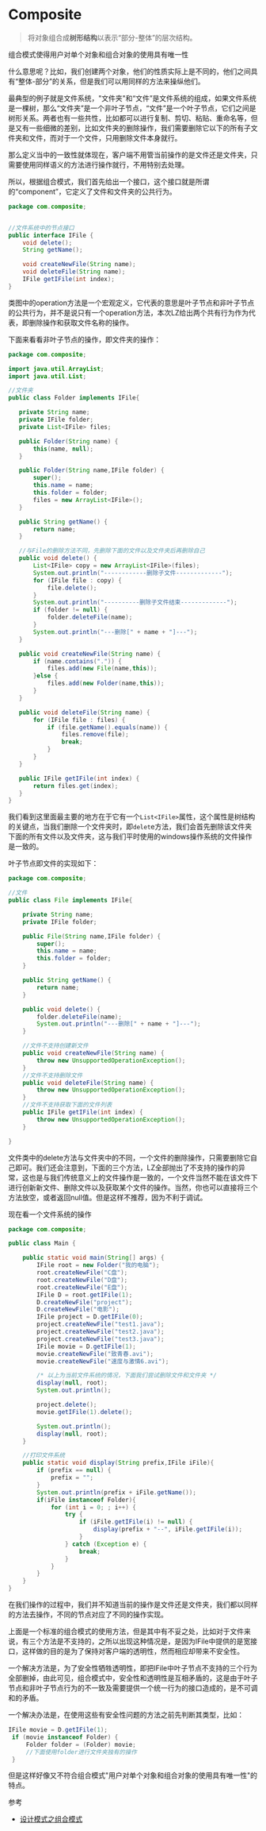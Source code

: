# Composite

> 将对象组合成**树形结构**以表示“部分-整体”的层次结构。

组合模式使得用户对单个对象和组合对象的使用具有唯一性

什么意思呢？比如，我们创建两个对象，他们的性质实际上是不同的，他们之间具有“整体-部分”的关系，但是我们可以用同样的方法来操纵他们。

最典型的例子就是文件系统，"文件夹"和“文件”是文件系统的组成，如果文件系统是一棵树，那么“文件夹”是一个非叶子节点，“文件”是一个叶子节点，它们之间是树形关系。两者也有一些共性，比如都可以进行复制、剪切、粘贴、重命名等，但是又有一些细微的差别，比如文件夹的删除操作，我们需要删除它以下的所有子文件夹和文件，而对于一个文件，只用删除文件本身就行。

那么定义当中的一致性就体现在，客户端不用管当前操作的是文件还是文件夹，只需要使用同样语义的方法进行操作就行，不用特别去处理。


所以，根据组合模式，我们首先给出一个接口，这个接口就是所谓的“component”，它定义了文件和文件夹的公共行为。
```Java
package com.composite;


//文件系统中的节点接口
public interface IFile {
    void delete();
    String getName();

    void createNewFile(String name);
    void deleteFile(String name);
    IFile getIFile(int index);
}
```

 类图中的operation方法是一个宏观定义，它代表的意思是叶子节点和非叶子节点的公共行为，并不是说只有一个operation方法，本次LZ给出两个共有行为作为代表，即删除操作和获取文件名称的操作。

 下面来看看非叶子节点的操作，即文件夹的操作：
 ```Java
 package com.composite;

import java.util.ArrayList;
import java.util.List;

//文件夹
public class Folder implements IFile{

    private String name;
    private IFile folder;
    private List<IFile> files;

    public Folder(String name) {
        this(name, null);
    }

    public Folder(String name,IFile folder) {
        super();
        this.name = name;
        this.folder = folder;
        files = new ArrayList<IFile>();
    }

    public String getName() {
        return name;
    }

    //与File的删除方法不同，先删除下面的文件以及文件夹后再删除自己
    public void delete() {
        List<IFile> copy = new ArrayList<IFile>(files);
        System.out.println("------------删除子文件-------------");
        for (IFile file : copy) {
            file.delete();
        }
        System.out.println("----------删除子文件结束-------------");
        if (folder != null) {
            folder.deleteFile(name);
        }
        System.out.println("---删除[" + name + "]---");
    }

    public void createNewFile(String name) {
        if (name.contains(".")) {
            files.add(new File(name,this));
        }else {
            files.add(new Folder(name,this));
        }
    }

    public void deleteFile(String name) {
        for (IFile file : files) {
            if (file.getName().equals(name)) {
                files.remove(file);
                break;
            }
        }
    }

    public IFile getIFile(int index) {
        return files.get(index);
    }
}
 ```

我们看到这里面最主要的地方在于它有一个`List<IFile>`属性，这个属性是树结构的关键点，当我们删除一个文件夹时，即`delet`e方法，我们会首先删除该文件夹下面的所有文件以及文件夹，这与我们平时使用的windows操作系统的文件操作是一致的。

叶子节点即文件的实现如下：
```Java
package com.composite;

//文件
public class File implements IFile{

    private String name;
    private IFile folder;

    public File(String name,IFile folder) {
        super();
        this.name = name;
        this.folder = folder;
    }

    public String getName() {
        return name;
    }

    public void delete() {
        folder.deleteFile(name);
        System.out.println("---删除[" + name + "]---");
    }

    //文件不支持创建新文件
    public void createNewFile(String name) {
        throw new UnsupportedOperationException();
    }
    //文件不支持删除文件
    public void deleteFile(String name) {
        throw new UnsupportedOperationException();
    }
    //文件不支持获取下面的文件列表
    public IFile getIFile(int index) {
        throw new UnsupportedOperationException();
    }

}
```
文件类中的delete方法与文件夹中的不同，一个文件的删除操作，只需要删除它自己即可。我们还会注意到，下面的三个方法，LZ全部抛出了不支持的操作的异常，这也是与我们传统意义上的文件操作是一致的，一个文件当然不能在该文件下进行创新新文件、删除文件以及获取某个文件的操作。当然，你也可以直接将三个方法放空，或者返回null值。但是这样不推荐，因为不利于调试。


现在看一个文件系统的操作
```Java
package com.composite;

public class Main {

    public static void main(String[] args) {
        IFile root = new Folder("我的电脑");
        root.createNewFile("C盘");
        root.createNewFile("D盘");
        root.createNewFile("E盘");
        IFile D = root.getIFile(1);
        D.createNewFile("project");
        D.createNewFile("电影");
        IFile project = D.getIFile(0);
        project.createNewFile("test1.java");
        project.createNewFile("test2.java");
        project.createNewFile("test3.java");
        IFile movie = D.getIFile(1);
        movie.createNewFile("致青春.avi");
        movie.createNewFile("速度与激情6.avi");

        /* 以上为当前文件系统的情况，下面我们尝试删除文件和文件夹 */
        display(null, root);
        System.out.println();

        project.delete();
        movie.getIFile(1).delete();

        System.out.println();
        display(null, root);
    }

    //打印文件系统
    public static void display(String prefix,IFile iFile){
        if (prefix == null) {
            prefix = "";
        }
        System.out.println(prefix + iFile.getName());
        if(iFile instanceof Folder){
            for (int i = 0; ; i++) {
                try {
                    if (iFile.getIFile(i) != null) {
                        display(prefix + "--", iFile.getIFile(i));
                    }
                } catch (Exception e) {
                    break;
                }
            }
        }
    }
}
```
在我们操作的过程中，我们并不知道当前的操作是文件还是文件夹，我们都以同样的方法去操作，不同的节点对应了不同的操作实现。



上面是一个标准的组合模式的使用方法，但是其中有不妥之处，比如对于文件来说，有三个方法是不支持的，之所以出现这种情况是，是因为IFile中提供的是宽接口，这样做的目的是为了保持对客户端的透明性，然而相应却带来不安全性。

一个解决方法是，为了安全性牺牲透明性，即把IFile中叶子节点不支持的三个行为全部删掉，由此可见，组合模式中，安全性和透明性是互相矛盾的，这是由于叶子节点和非叶子节点行为的不一致及需要提供一个统一行为的接口造成的，是不可调和的矛盾。

一个解决办法是，在使用这些有安全性问题的方法之前先判断其类型，比如：
```Java
IFile movie = D.getIFile(1);
 if (movie instanceof Folder) {
     Folder folder = (Folder) movie;
     //下面使用folder进行文件夹独有的操作
 }
```
但是这样好像又不符合组合模式"用户对单个对象和组合对象的使用具有唯一性"的特点。

参考
* [设计模式之组合模式](https://www.cnblogs.com/haoerlv/p/7773224.html)
